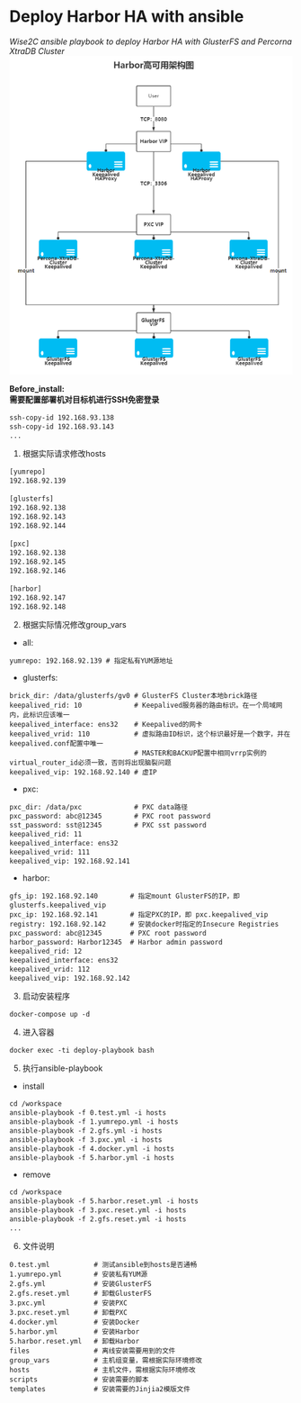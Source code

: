 # Deploy Harbor HA with ansible
*Wise2C ansible playbook to deploy Harbor HA with GlusterFS and Percorna XtraDB Cluster*
![alt](.manual/architecture.png)

**Before_install:  
需要配置部署机对目标机进行SSH免密登录**
```
ssh-copy-id 192.168.93.138  
ssh-copy-id 192.168.93.143  
...
```
1. 根据实际请求修改hosts  
```
[yumrepo]
192.168.92.139

[glusterfs]
192.168.92.138 
192.168.92.143 
192.168.92.144 

[pxc]
192.168.92.138 
192.168.92.145 
192.168.92.146 

[harbor]
192.168.92.147
192.168.92.148
```

2. 根据实际情况修改group_vars  
* all:  
```
yumrepo: 192.168.92.139 # 指定私有YUM源地址
```
* glusterfs:  
```
brick_dir: /data/glusterfs/gv0 # GlusterFS Cluster本地brick路径
keepalived_rid: 10             # Keepalived服务器的路由标识。在一个局域网内，此标识应该唯一   
keepalived_interface: ens32    # Keepalived的网卡
keepalived_vrid: 110           # 虚拟路由ID标识，这个标识最好是一个数字，并在keepalived.conf配置中唯一
                               # MASTER和BACKUP配置中相同vrrp实例的virtual_router_id必须一致，否则将出现脑裂问题
keepalived_vip: 192.168.92.140 # 虚IP
```
* pxc:  
```
pxc_dir: /data/pxc             # PXC data路径
pxc_password: abc@12345        # PXC root password
sst_password: sst@12345        # PXC sst password
keepalived_rid: 11
keepalived_interface: ens32
keepalived_vrid: 111
keepalived_vip: 192.168.92.141
```
* harbor:  
```
gfs_ip: 192.168.92.140        # 指定mount GlusterFS的IP，即 glusterfs.keepalived_vip
pxc_ip: 192.168.92.141        # 指定PXC的IP，即 pxc.keepalived_vip
registry: 192.168.92.142      # 安装docker时指定的Insecure Registries
pxc_password: abc@12345       # PXC root password
harbor_password: Harbor12345  # Harbor admin password
keepalived_rid: 12          
keepalived_interface: ens32
keepalived_vrid: 112
keepalived_vip: 192.168.92.142
```
3. 启动安装程序
```
docker-compose up -d
```
4. 进入容器
```
docker exec -ti deploy-playbook bash
```
5. 执行ansible-playbook
* install
```
cd /workspace
ansible-playbook -f 0.test.yml -i hosts
ansible-playbook -f 1.yumrepo.yml -i hosts
ansible-playbook -f 2.gfs.yml -i hosts
ansible-playbook -f 3.pxc.yml -i hosts
ansible-playbook -f 4.docker.yml -i hosts
ansible-playbook -f 5.harbor.yml -i hosts
```
* remove
```
cd /workspace
ansible-playbook -f 5.harbor.reset.yml -i hosts
ansible-playbook -f 3.pxc.reset.yml -i hosts
ansible-playbook -f 2.gfs.reset.yml -i hosts
...
```
6. 文件说明
```
0.test.yml           # 测试ansible到hosts是否通畅
1.yumrepo.yml        # 安装私有YUM源
2.gfs.yml            # 安装GlusterFS
2.gfs.reset.yml      # 卸载GlusterFS
3.pxc.yml            # 安装PXC
3.pxc.reset.yml      # 卸载PXC
4.docker.yml         # 安装Docker
5.harbor.yml         # 安装Harbor
5.harbor.reset.yml   # 卸载Harbor
files                # 离线安装需要用到的文件
group_vars           # 主机组变量，需根据实际环境修改
hosts                # 主机文件，需根据实际环境修改
scripts              # 安装需要的脚本
templates            # 安装需要的Jinjia2模版文件
```

